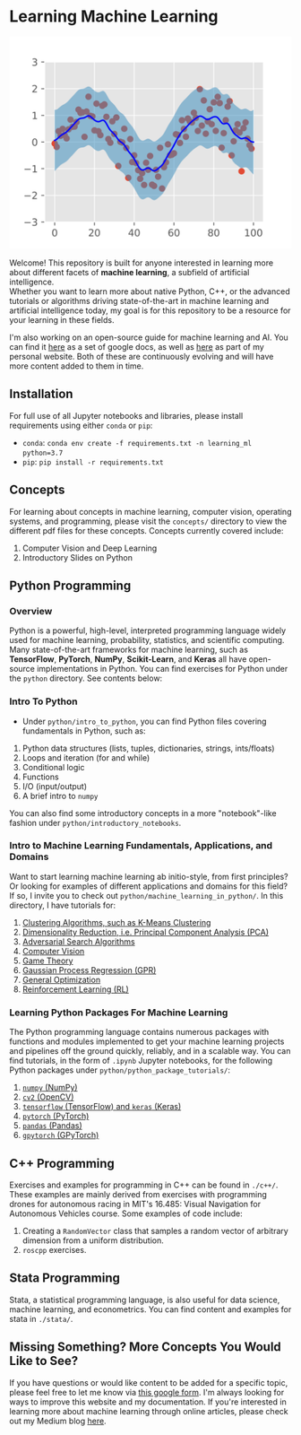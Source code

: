# Learning Machine Learning

![Example machine learning task: GPR](readme_images/gpr_ts_sine.png)

Welcome!  This repository is built for anyone interested in learning more about 
different facets of **machine learning**, a subfield of artificial intelligence.  
Whether you want to learn more about native Python, C++, or the advanced tutorials 
or algorithms driving state-of-the-art in machine learning and artificial intelligence today, 
my goal is for this repository to be a resource for your learning in these fields.

I'm also working on an open-source guide for machine learning and AI.  You can 
find it [here](https://docs.google.com/document/d/1XS8DIW_nVHKe8Gfp6hK24GMVcaM4TKbZCMEVxJfdG7Y/edit?usp=sharing) as a set of google docs, as well as [here](https://rmsander.github.io/documentation/index.html) as part of my personal website.  Both of 
these are continuously evolving and will have more content added to them in time.

## Installation
For full use of all Jupyter notebooks and libraries, please install requirements 
using either `conda` or `pip`:

- `conda`: `conda env create -f requirements.txt -n learning_ml python=3.7`
- `pip`: `pip install -r requirements.txt`

## Concepts
For learning about concepts in machine learning, computer vision, operating systems, and programming, please visit the `concepts/` directory to view the different pdf files for these concepts.  Concepts currently covered include:

1. Computer Vision and Deep Learning
2. Introductory Slides on Python

## Python Programming

### Overview
Python is a powerful, high-level, interpreted programming language widely used for 
machine learning, probability, statistics, and scientific computing.  Many state-of-the-art frameworks for 
machine learning, such as **TensorFlow**, **PyTorch**, **NumPy**, **Scikit-Learn**, and **Keras** all have open-source implementations in Python.  You can find exercises for Python under the `python` directory.  See contents below:

### Intro To Python
* Under `python/intro_to_python`, you can find Python files covering fundamentals in Python, such as:
1. Python data structures (lists, tuples, dictionaries, strings, ints/floats)
2. Loops and iteration (for and while)
3. Conditional logic
4. Functions
5. I/O (input/output)
6. A brief intro to `numpy`

You can also find some introductory concepts in a more "notebook"-like fashion under `python/introductory_notebooks`.

### Intro to Machine Learning Fundamentals, Applications, and Domains
Want to start learning machine learning ab initio-style, from first principles?  Or
looking for examples of different applications and domains for this field?  If so, I invite 
you to check out `python/machine_learning_in_python/`.  In this directory, I have
tutorials for:

1. [Clustering Algorithms, such as K-Means Clustering](https://github.com/rmsander/learning-machine_learning/tree/master/python/machine_learning_in_python/clustering)
2. [Dimensionality Reduction, i.e. Principal Component Analysis (PCA)](https://github.com/rmsander/learning-machine_learning/tree/master/python/machine_learning_in_python/dimensional_reduction)
3. [Adversarial Search Algorithms](https://github.com/rmsander/learning-machine_learning/tree/master/python/machine_learning_in_python/adversarial_search)
4. [Computer Vision](https://github.com/rmsander/learning-machine_learning/tree/master/python/machine_learning_in_python/computer_vision)
5. [Game Theory](https://github.com/rmsander/learning-machine_learning/tree/master/python/machine_learning_in_python/game_theory)
6. [Gaussian Process Regression (GPR)](https://github.com/rmsander/learning-machine_learning/tree/master/python/machine_learning_in_python/gaussian_process_regression)
7. [General Optimization](https://github.com/rmsander/learning-machine_learning/tree/master/python/machine_learning_in_python/optimization)
8. [Reinforcement Learning (RL)](https://github.com/rmsander/learning-machine_learning/tree/master/python/machine_learning_in_python/reinforcement_learning)


### Learning Python Packages For Machine Learning
The Python programming language contains numerous packages with functions and modules
implemented to get your machine learning projects and pipelines off the ground quickly,
reliably, and in a scalable way.  You can find tutorials, in the form of `.ipynb` Jupyter
notebooks, for the following Python packages under `python/python_package_tutorials/`:
1. [`numpy` (NumPy)](https://github.com/rmsander/learning-machine_learning/tree/master/python/python_package_tutorials/numpy)
2. [`cv2` (OpenCV)](https://github.com/rmsander/learning-machine_learning/tree/master/python/python_package_tutorials/opencv)
3. [`tensorflow` (TensorFlow) and `keras` (Keras)](https://github.com/rmsander/learning-machine_learning/tree/master/python/python_package_tutorials/tensorflow)
4. [`pytorch` (PyTorch)](https://github.com/rmsander/learning-machine_learning/tree/master/python/python_package_tutorials/pytorch)
5. [`pandas` (Pandas)](https://github.com/rmsander/learning-machine_learning/tree/master/python/python_package_tutorials/Pandas%20Exercises)
6. [`gpytorch` (GPyTorch)](https://github.com/rmsander/learning-machine_learning/tree/master/python/python_package_tutorials/gpytorch)


## C++ Programming
Exercises and examples for programming in C++ can be found in `./c++/`.  These examples are mainly derived from exercises with programming drones for autonomous racing in MIT's 16.485: Visual Navigation for Autonomous Vehicles course.  Some examples of code include:

1. Creating a `RandomVector` class that samples a random vector of arbitrary dimension from a uniform distribution.
2. `roscpp` exercises.

## Stata Programming
Stata, a statistical programming language, is also useful for data science, machine learning, and econometrics.  You can find content and examples for stata in   `./stata/`.

## Missing Something?  More Concepts You Would Like to See?
If you have questions or would like content to be added for a specific topic, 
please feel free to let me know via [this google form](https://forms.gle/yH4NxYYQsqjNexuQ8).  I'm always looking for ways to improve this website and my documentation.
If you're interested in learning more about machine learning through online articles, 
please check out my Medium blog [here](https://rmsander.medium.com).
